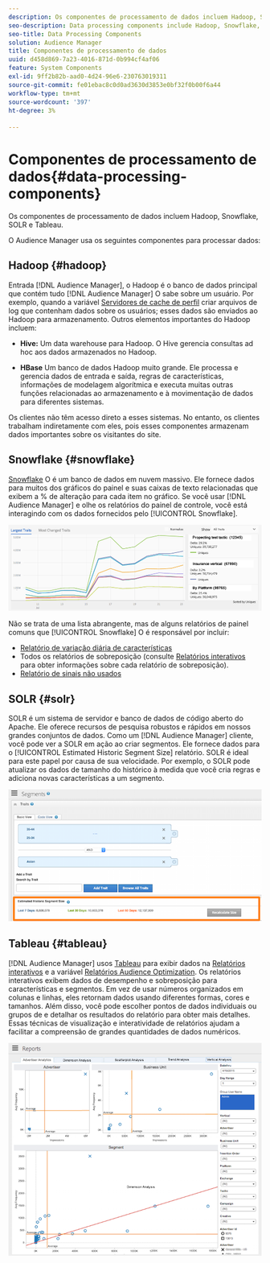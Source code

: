 ```yaml
---
description: Os componentes de processamento de dados incluem Hadoop, Snowflake, SOLR e Tableau.
seo-description: Data processing components include Hadoop, Snowflake, SOLR, and Tableau.
seo-title: Data Processing Components
solution: Audience Manager
title: Componentes de processamento de dados
uuid: d458d869-7a23-4016-871d-0b994cf4af06
feature: System Components
exl-id: 9ff2b82b-aad0-4d24-96e6-230763019311
source-git-commit: fe01ebac8c0d0ad3630d3853e0bf32f0b00f6a44
workflow-type: tm+mt
source-wordcount: '397'
ht-degree: 3%

---
```


# Componentes de processamento de dados{#data-processing-components}

Os componentes de processamento de dados incluem Hadoop, Snowflake, SOLR e Tableau.

<!-- 

c_comproc.xml

 -->

O Audience Manager usa os seguintes componentes para processar dados:

## Hadoop {#hadoop}

Entrada [!DNL Audience Manager], o Hadoop é o banco de dados principal que contém tudo [!DNL Audience Manager] O sabe sobre um usuário. Por exemplo, quando a variável [Servidores de cache de perfil](../../reference/system-components/components-data-collection.md) criar arquivos de log que contenham dados sobre os usuários; esses dados são enviados ao Hadoop para armazenamento. Outros elementos importantes do Hadoop incluem:

* **Hive:** Um data warehouse para Hadoop. O Hive gerencia consultas ad hoc aos dados armazenados no Hadoop.

* **HBase** Um banco de dados Hadoop muito grande. Ele processa e gerencia dados de entrada e saída, regras de características, informações de modelagem algorítmica e executa muitas outras funções relacionadas ao armazenamento e à movimentação de dados para diferentes sistemas.

Os clientes não têm acesso direto a esses sistemas. No entanto, os clientes trabalham indiretamente com eles, pois esses componentes armazenam dados importantes sobre os visitantes do site.

## Snowflake {#snowflake}

[Snowflake](https://www.snowflake.net/) O é um banco de dados em nuvem massivo. Ele fornece dados para muitos dos gráficos do painel e suas caixas de texto relacionadas que exibem a % de alteração para cada item no gráfico. Se você usar [!DNL Audience Manager] e olhe os relatórios do painel de controle, você está interagindo com os dados fornecidos pelo [!UICONTROL Snowflake].



![](assets/dashboardreport.png)

Não se trata de uma lista abrangente, mas de alguns relatórios de painel comuns que [!UICONTROL Snowflake] O é responsável por incluir:

* [Relatório de variação diária de características](/help/using/reporting/audience-optimization-reports/daily-trait-variation-report.md)
* Todos os relatórios de sobreposição (consulte [Relatórios interativos](/help/using/reporting/dynamic-reports/dynamic-reports.md) para obter informações sobre cada relatório de sobreposição).
* [Relatório de sinais não usados](/help/using/reporting/dynamic-reports/unused-signals.md)

## SOLR {#solr}

SOLR é um sistema de servidor e banco de dados de código aberto do Apache. Ele oferece recursos de pesquisa robustos e rápidos em nossos grandes conjuntos de dados. Como um [!DNL Audience Manager] cliente, você pode ver a SOLR em ação ao criar segmentos. Ele fornece dados para o [!UICONTROL Estimated Historic Segment Size] relatório. SOLR é ideal para este papel por causa de sua velocidade. Por exemplo, o SOLR pode atualizar os dados de tamanho do histórico à medida que você cria regras e adiciona novas características a um segmento.



![](assets/audsize.png)

## Tableau {#tableau}

[!DNL Audience Manager] usos [Tableau](https://www.tableausoftware.com/) para exibir dados na [Relatórios interativos](../../reporting/dynamic-reports/dynamic-reports.md#interactive-and-overlap-reports) e a variável [Relatórios Audience Optimization](../../reporting/audience-optimization-reports/audience-optimization-reports.md). Os relatórios interativos exibem dados de desempenho e sobreposição para características e segmentos. Em vez de usar números organizados em colunas e linhas, eles retornam dados usando diferentes formas, cores e tamanhos. Além disso, você pode escolher pontos de dados individuais ou grupos de e detalhar os resultados do relatório para obter mais detalhes. Essas técnicas de visualização e interatividade de relatórios ajudam a facilitar a compreensão de grandes quantidades de dados numéricos.



![](assets/advertiser_analytics.png)
